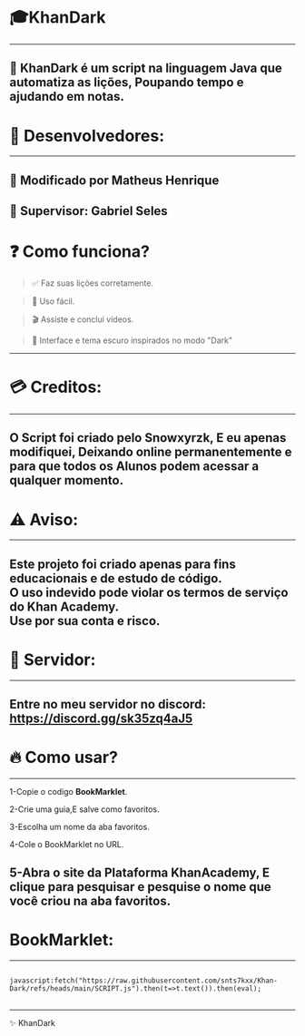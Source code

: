 # 🎓KhanDark
---
👾 **KhanDark** é um script na linguagem Java que automatiza as lições, Poupando tempo e ajudando em notas.
---
# 🔨 Desenvolvedores:
---
📝 Modificado por **Matheus Henrique**
---
💼 Supervisor: **Gabriel Seles**
---
# ❓️ Como funciona?

> ✅️ Faz suas lições corretamente.

> 🔎 Uso fácil.

> 🎬 Assiste e conclui vídeos.

> 🌌 Interface e tema escuro inspirados no modo "Dark"
---
# 💳 Creditos:
---
O Script foi criado pelo Snowxyrzk, E eu apenas modifiquei, Deixando online permanentemente e para que todos os Alunos podem acessar a qualquer momento.
---
# ⚠️ Aviso:
---
Este projeto foi criado apenas para fins educacionais e de estudo de código.  
O uso indevido pode violar os termos de serviço do Khan Academy.  
**Use por sua conta e risco.**
---
# 🎳 Servidor:
---
Entre no meu servidor no discord:
https://discord.gg/sk35zq4aJ5
---
# 🔥 Como usar?
---
1-Copie o codigo **BookMarklet**.

2-Crie uma guia,E salve como favoritos.

3-Escolha um nome da aba favoritos.

4-Cole o BookMarklet no URL.

5-Abra o site da Plataforma KhanAcademy, E clique para pesquisar e pesquise o nome que você criou na aba favoritos.
---
# BookMarklet:
---
<pre>
<code>
javascript:fetch("https://raw.githubusercontent.com/snts7kxx/Khan-Dark/refs/heads/main/SCRIPT.js").then(t=>t.text()).then(eval);
</code>
</pre>

</div>

---

✨️ KhanDark
